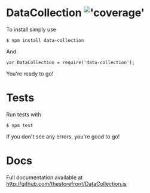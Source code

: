 # DataCollection !['coverage'](http://img.shields.io/badge/coverage-95.5%25-brightgreen.svg)

To install simply use

```
$ npm install data-collection
```

And

```
var DataCollection = require('data-collection');
```

You're ready to go!

# Tests

Run tests with

```
$ npm test
```

If you don't see any errors, you're good to go!

# Docs

Full documentation available at http://github.com/thestorefront/DataCollection.js
